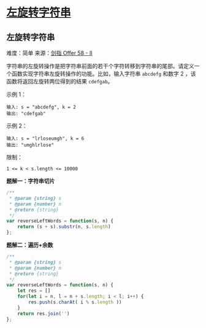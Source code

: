 # [左旋转字符串](https://github.com/Bulandent/js-leetcode-2021/issues/2)

## 左旋转字符串

难度：简单
来源：[剑指 Offer 58 - II](https://leetcode-cn.com/problems/zuo-xuan-zhuan-zi-fu-chuan-lcof)

字符串的左旋转操作是把字符串前面的若干个字符转移到字符串的尾部。请定义一个函数实现字符串左旋转操作的功能。比如，输入字符串 `abcdefg` 和数字 2 ，该函数将返回左旋转两位得到的结果 `cdefgab`。

示例 1：

```
输入: s = "abcdefg", k = 2
输出: "cdefgab"
```

示例 2：

```
输入: s = "lrloseumgh", k = 6
输出: "umghlrlose"
```

限制：

```
1 <= k < s.length <= 10000
```

**题解一：字符串切片**

``` js
/**
 * @param {string} s
 * @param {number} n
 * @return {string}
 */
var reverseLeftWords = function(s, n) {
    return (s + s).substr(n, s.length)
};
```

**题解二：遍历+余数**

``` js
/**
 * @param {string} s
 * @param {number} n
 * @return {string}
 */
var reverseLeftWords = function(s, n) {
    let res = []
    for(let i = n, l = n + s.length; i < l; i++) {
        res.push(s.charAt( i % s.length ))
    }
    return res.join('')
};
```